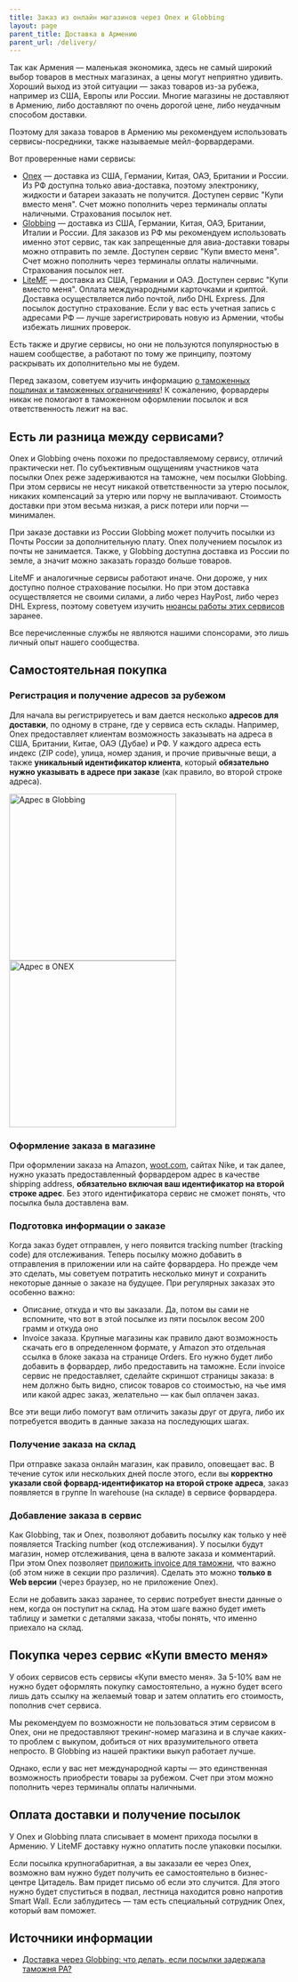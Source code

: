 ```yaml
---
title: Заказ из онлайн магазинов через Onex и Globbing
layout: page
parent_title: Доставка в Армению
parent_url: /delivery/
---
```


Так как Армения — маленькая экономика, здесь не самый широкий выбор товаров в местных магазинах, а цены могут неприятно
удивить. Хороший выход из этой ситуации — заказ товаров из-за рубежа, например из США, Европы или России. Многие магазины
не доставляют в Армению, либо доставляют по очень дорогой цене, либо неудачным способом доставки.

Поэтому для заказа товаров в Армению мы рекомендуем использовать сервисы-посредники, также называемые мейл-форвардерами.

Вот проверенные нами сервисы:

- [Onex](https://onex.am/en/) — доставка из США, Германии, Китая, ОАЭ, Британии и России. Из РФ доступна только авиа-доставка, поэтому электронику, жидкости и батареи заказать не получится. Доступен сервис "Купи вместо меня". Счет можно пополнить через терминалы оплаты наличными. Страхования посылок нет.
- [Globbing](https://globbing.am/en/) — доставка из США, Германии, Китая, ОАЭ, Британии, Италии и России. Для заказов из РФ мы рекомендуем использовать именно этот сервис, так как запрещенные для авиа-доставки товары можно отправить по земле. Доступен сервис "Купи вместо меня". Счет можно пополнить через терминалы оплаты наличными. Страхования посылок нет.
- [LiteMF](https://litemf.com/) — доставка из США, Германии и ОАЭ. Доступен сервис "Купи вместо меня". Оплата международными карточками и криптой. Доставка осуществляется либо почтой, либо DHL Express. Для посылок доступно страхование. Если у вас есть учетная запись с адресами РФ — лучше зарегистрировать новую из Армении, чтобы избежать лишних проверок.

Есть также и другие сервисы, но они не пользуются популярностью в нашем сообществе, а работают по тому же принципу, поэтому раскрывать их дополнительно мы не будем.

Перед заказом, советуем изучить информацию [о таможенных пошлинах и таможенных ограничениях](customs.md)! К сожалению, форвардеры никак не помогают в таможенном оформлении посылок и вся ответственность лежит на вас.

## Есть ли разница между сервисами?

Onex и Globbing очень похожи по предоставляемому сервису, отличий практически нет. По субъективным ощущениям участников
чата посылки Onex реже задерживаются на таможне, чем посылки Globbing. При этом сервисы не несут никакой ответственности
за утерю посылок, никаких компенсаций за утерю или порчу не выплачивают. Стоимость доставки при этом весьма низкая, а риск
потери или порчи — минимален.

При заказе доставки из России Globbing может получить посылки из Почты России за дополнительную плату. Onex получением посылок
из почты не занимается. Также, у Globbing доступна доставка из России по земле, а значит можно заказать гораздо больше товаров.

LiteMF и аналогичные сервисы работают иначе. Они дороже, у них доступно полное страхование посылки. Но при этом доставка
осуществляется не своими силами, а либо через HayPost, либо через DHL Express, поэтому советуем изучить
[нюансы работы этих сервисов](index.md#international) заранее.

Все перечисленные службы не являются нашими спонсорами, это лишь личный опыт нашего сообщества.

## Самостоятельная покупка

### Регистрация и получение адресов за рубежом

Для начала вы регистрируетесь и вам дается несколько **адресов для доставки**, по одному в стране, где у сервиса есть
склады. Например, Onex предоставляет клиентам возможность заказывать на адреса в США, Британии, Китае, ОАЭ (Дубае) и РФ.
У каждого адреса есть индекс (ZIP code), улица, номер здания, и прочие привычные вещи, а также
**уникальный идентификатор клиента**, который **обязательно нужно указывать в адресе при заказе**
(как правило, во второй строке адреса).

<img src="/files/address-globbing.png" alt="Адрес в Globbing" width="300"> <img src="/files/address-onex.png" alt="Адрес в ONEX" width="300">

### Оформление заказа в магазине

При оформлении заказа на Amazon, [woot.com](https://woot.com/), сайтах Nike, и так далее, нужно указать
предоставленный форвардером адрес в качестве shipping address, **обязательно включая ваш идентификатор на второй строке адрес**.
Без этого идентификатора сервис не сможет понять, что посылка была доставлена вам.

### Подготовка информации о заказе

Когда заказ будет отправлен, у него появится tracking number (tracking code) для отслеживания. Теперь посылку
можно добавить в отправления в приложении или на сайте форвардера. Но прежде чем это сделать, мы советуем потратить
несколько минут и сохранить некоторые данные о заказе на будущее. При регулярных заказах это особенно важно:

- Описание, откуда и что вы заказали. Да, потом вы сами не вспомните, что вот в этой посылке из пяти посылок весом 200 грамм и откуда оно
- Invoice заказа. Крупные магазины как правило дают возможность скачать его в определенном формате, у Amazon это отдельная ссылка
  в блоке заказа на странице Orders. Его нужно будет либо добавить в форвардер, либо предоставить на таможне. Если invoice сервис не
  предоставляет, сделайте скриншот страницы заказа: в нем должно быть видно, список товаров со стоимостью, на чье имя или какой адрес заказ,
  желательно — как был оплачен заказ.

Все эти вещи либо помогут вам отличить заказы друг от друга, либо их потребуется вводить в данные заказа на последующих шагах.

### Получение заказа на склад

При отправке заказа онлайн магазин, как правило, оповещает вас. В течение суток или нескольких дней
после этого, если вы **корректно указали свой форвард-идентификатор на второй строке адреса**, заказ появляется
в группе In warehouse (на складе) в сервисе форвардера.

### Добавление заказа в сервис

Как Globbing, так и Onex, позволяют добавить посылку как только у неё появляется Tracking number (код отслеживания).
У посылки будут магазин, номер отслеживания, цена в валюте заказа и комментарий. При этом Onex позволяет
[приложить invoice для таможни](customs.md), что важно (об этом ниже в секции про различия). Сделать это можно
**только в Web версии** (через браузер, но не приложение Onex).

Если не добавить заказ заранее, то сервис потребует внести данные о нем, когда он поступит на склад. На этом шаге
важно будет иметь таблицу и заметки с деталями заказа, чтобы понять, что именно приехало на склад.

## Покупка через сервис «Купи вместо меня»

У обоих сервисов есть сервисы «Купи вместо меня». За 5-10% вам не нужно будет оформлять покупку самостоятельно,
а нужно будет всего лишь дать ссылку на желаемый товар и затем оплатить его стоимость, пополнив счет сервиса.

Мы рекомендуем по возможности не пользоваться этим сервисом в Onex, они не предоставляют трекинг-номер магазина
и в случае каких-то проблем с выкупом, добиться от них вразумительного ответа непросто. В Globbing из нашей практики
выкуп работает лучше.

Однако, если у вас нет международной карты — это единственная возможность приобрести товары за рубежом. Счет при этом
можно пополнить через терминалы оплаты наличными.

## Оплата доставки и получение посылок

У Onex и Globbing плата списывает в момент прихода посылки в Армению. У LiteMF доставку нужно оплатить после упаковки посылки.

Если посылка крупногабаритная, а вы заказали ее через Onex, возможно вам нужно будет получить ее самостоятельно в
бизнес-центре Цитадель. Вам придет письмо об если это случится. Для этого нужно будет спуститься в подвал, лестница
находится ровно напротив Smart Wall. Если заблудитесь — там есть специальный сотрудник Onex, который вам поможет.

## Источники информации

- [Доставка через Globbing: что делать, если посылки задержала таможня РА?](https://www.notion.so/Globbing-d6883ca81dad447c9e337088f7284f0f)
